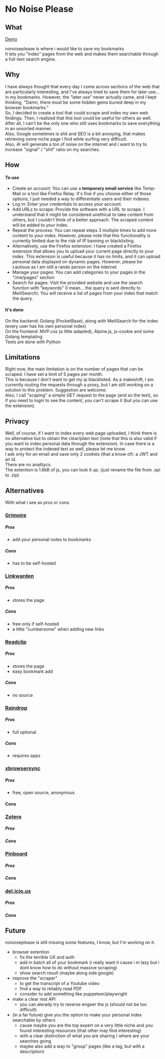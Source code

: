 No Noise Please
===============

What
----

[Demo](https://nonoiseplease.com)

nonoiseplease is where i would like to save my bookmarks  
It lets you "index" pages from the web and makes them searchable through a full-text search engine.  

Why
---

I have always thought that every day I come across sections of the web that are particularly interesting, and I've always tried to save them for later use... in my bookmarks. However, the "later use" never actually came, and I kept thinking, "Damn, there must be some hidden gems buried deep in my browser bookmarks."  
So, I decided to create a tool that could scrape and index my own web findings. Then, I realized that this tool could be useful for others as well. After all, I can't be the only one who still uses bookmarks to save everything in an unsorted manner.  
Also, Google sometimes is shit and SEO is a bit annoying, that makes retrieving some niche page I find while surfing very difficult.  
Also, AI will generate a ton of noise on the internet and i want to try to increase "signal" / "shit" ratio on my searches.  

How
---

#### To use

*   Create an account: You can use a **temporary email service** like Temp-Mail or a tool like Firefox Relay. It's fine if you choose either of those options; I just needed a way to differentiate users and their indexes.
*   Log in: Enter your credentials to access your account.
*   Add URLs to scrape: Provide the software with a URL to scrape. I understand that it might be considered unethical to take content from others, but I couldn't think of a better approach. The scraped content will be added to your index.
*   Repeat the process: You can repeat steps 3 multiple times to add more content to your index. However, please note that this functionality is currently limited due to the risk of IP banning or blacklisting.
*   Alternatively, use the Firefox extension: I have created a Firefox extension that allows you to upload your current page directly to your index. This extension is useful because it has no limits, and it can upload personal data displayed on dynamic pages. However, please be cautious as I am still a rando person on the internet.
*   Manage your pages: You can add categories to your pages in the "/me/pages" section
*   Search for pages: Visit the provided website and use the search function with "keywords" (I mean... the query is sent directly to MeiliSearch). You will receive a list of pages from your index that match the query.

#### It's done

On the backend: Golang (PocketBase), along with MeiliSearch for the index (every user has his own personal index)  
On the frontend: MVP.css (a little adapted), Alpine.js, js-cookie and some Golang templating.  
Tests are done with Python  

Limitations
-----------

Right now, the main limitation is on the number of pages that can be scraped. I have set a limit of 5 pages per month.  
This is because I don't want to get my ip blacklisted. As a makeshift, I am currently routing the requests through a proxy, but I am still working on a solution to this problem. Suggestion are welcome.  
Also, I call "scaping" a simple GET request to the page (and so the text), so if you need to login to see the content, you can't scrape it (but you can use the extension).  

Privacy
-------

Well, of course, if I want to index every web page uploaded, I think there is no alternative but to obtain the clear/plain text (note that this is also valid if you want to index personal data through the extension). In case there is a way to protect the indexed text as well, please let me know.  
I ask only for an email and save only 2 cookies (that a know of): a JWT and an id.  
There are no analitycs.  
The extention is 1.6kB of js, you can look it up. (just rename the file from .xpi to .zip)  

Alternatives
---
With what i see as pros or cons.

### [Grimoire](https://github.com/goniszewski/grimoire)
##### Pros
- add your personal notes to bookmarks
##### Cons
- has to be self-hosted

### [Linkwarden](linkwarden.app)
##### Pros
- stores the page
##### Cons
- free only if self-hosted
- a little "cumbersome" when adding new links

### [Readclip](https://readclip.site/)
##### Pros
- stores the page
- easy bookmark add
##### Cons
- no source

### [Raindrop](https://raindrop.io)
##### Pros
- full optional
##### Cons
- requires apps

### [xbrowsersync](https://github.com/xbrowsersync)
##### Pros
- free, open source, anonymous
#### Cons

### [Zotero](https://www.zotero.org/)
##### Pros

##### Cons

### [Pinboard](pinboard.in)
##### Pros

##### Cons

### [del.icio.us](https://del.icio.us)
##### Pros

##### Cons

Future
------

nonoiseplease is still missing some features, I know, but I'm working on it.  

*   browser extention
    *   fix the terrible UX and auth
    *   add in batch all of your bookmark (i really want it cause i m lazy but i dont know how to do without massive scraping)
    *   show search result (maybe along side google)
*   improve the "scraper"
    *   to get the transcript of a Youtube video
    *   find a way to reliably read PDF
    *   consider to add something like puppeteer/playwright
*   make a clear rest API
    *   you can alerady try to reverse engeer the js (should not be too difficult)
*   (in a far future) give you the option to make your personal index searchable by others
    *   cause maybe you are the top expert on a very little niche and you found interesting resources (that other may find interesting)
    *   with a clear distinction of what you are sharing / where are your searches going
    *   maybe also add a way to "group" pages (like a tag, but with a description)
